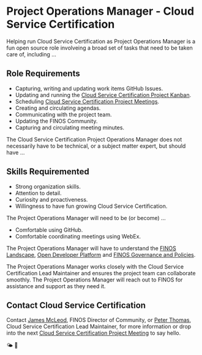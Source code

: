 # Project Operations Manager - Cloud Service Certification 
Helping run Cloud Service Certification as Project Operations Manager is a fun open source role involveing a broad set of tasks that need to be taken care of, including ... 

## Role Requirements

- Capturing, writing and updating work items GitHub Issues.
- Updating and running the [Cloud Service Certification Project Kanban](https://github.com/orgs/finos/projects/1).
- Scheduling [Cloud Service Certification Project Meetings](https://github.com/finos/cloud-service-certification/issues?q=label%3Ameeting+).
- Creating and circulating agendas. 
- Communicating with the project team.
- Updating the FINOS Community.
- Capturing and circulating meeting minutes. 

The Cloud Service Certification Project Operations Manager does not necessarily have to be technical, or a subject matter expert, but should have ...

## Skills Requiremented

- Strong organization skills.
- Attention to detail.
- Curiosity and proactiveness.
- Willingness to have fun growing Cloud Service Certification.

The Project Operations Manager will need to be (or become) ... 

- Comfortable using GitHub.
- Comfortable coordinating meetings using WebEx. 

The Project Operations Manager will have to understand the [FINOS Landscape](https://landscape.finos.org), [Open Developer Platform](https://github.com/finos/open-developer-platform) and [FINOS Governance and Policies](https://github.com/finos/community/tree/master/governance). 

The Project Operations Manager works closely with the Cloud Service Certification Lead Maintainer and ensures the project team can collaborate smoothly. The Project Operations Manager will reach out to FINOS for assistance and support as they need it.

## Contact Cloud Service Certification

Contact [James McLeod](james@finos.org), FINOS Director of Community, or  [Peter Thomas](peter.thomas@db.com), Cloud Service Certification Lead Maintainer, for more information or drop into the next [Cloud Service Certification Project Meeting](https://github.com/finos/cloud-service-certification/issues?q=label%3Ameeting+) to say hello.

🌤 🚀